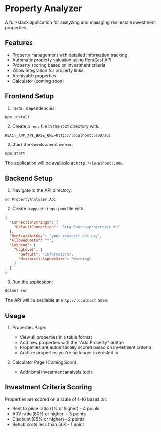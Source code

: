 # Property Analyzer

A full-stack application for analyzing and managing real estate investment properties.

## Features

- Property management with detailed information tracking
- Automatic property valuation using RentCast API
- Property scoring based on investment criteria
- Zillow integration for property links
- Archivable properties
- Calculator (coming soon)

## Frontend Setup

1. Install dependencies:
```bash
npm install
```

2. Create a `.env` file in the root directory with:
```
REACT_APP_API_BASE_URL=http://localhost:5000/api
```

3. Start the development server:
```bash
npm start
```

The application will be available at `http://localhost:3000`.

## Backend Setup

1. Navigate to the API directory:
```bash
cd PropertyAnalyzer.Api
```

2. Create a `appsettings.json` file with:
```json
{
  "ConnectionStrings": {
    "DefaultConnection": "Data Source=properties.db"
  },
  "RentcastApiKey": "your_rentcast_api_key",
  "AllowedHosts": "*",
  "Logging": {
    "LogLevel": {
      "Default": "Information",
      "Microsoft.AspNetCore": "Warning"
    }
  }
}
```

3. Run the application:
```bash
dotnet run
```

The API will be available at `http://localhost:5000`.

## Usage

1. Properties Page:
   - View all properties in a table format
   - Add new properties with the "Add Property" button
   - Properties are automatically scored based on investment criteria
   - Archive properties you're no longer interested in

2. Calculator Page (Coming Soon):
   - Additional investment analysis tools

## Investment Criteria Scoring

Properties are scored on a scale of 1-10 based on:
- Rent to price ratio (1% or higher) - 4 points
- ARV ratio (80% or higher) - 3 points
- Discount (85% or higher) - 2 points
- Rehab costs less than 50K - 1 point
